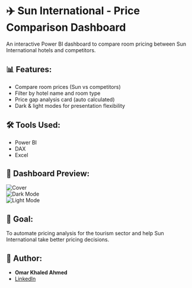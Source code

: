 # ✈️ Sun International - Price Comparison Dashboard

An interactive Power BI dashboard to compare room pricing between Sun International hotels and competitors.

## 📊 Features:
- Compare room prices (Sun vs competitors)
- Filter by hotel name and room type
- Price gap analysis card (auto calculated)
- Dark & light modes for presentation flexibility

## 🛠 Tools Used:
- Power BI
- DAX
- Excel

## 📸 Dashboard Preview:
![Cover](sun_cover.png)  
![Dark Mode](sun_dark.png)  
![Light Mode](sun_light.png)

## 🎯 Goal:
To automate pricing analysis for the tourism sector and help Sun International take better pricing decisions.

## 🔗 Author:
- **Omar Khaled Ahmed**
- [LinkedIn](https://www.linkedin.com/in/omarkhaliid/)



